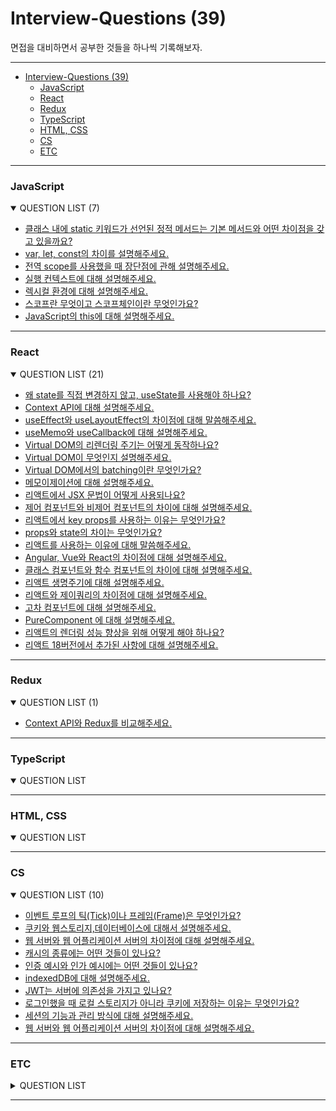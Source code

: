 # Interview-Questions (39)

면접을 대비하면서 공부한 것들을 하나씩 기록해보자.

---

- [Interview-Questions (39)](#interview-questions-39)
    - [JavaScript](#javascript)
    - [React](#react)
    - [Redux](#redux)
    - [TypeScript](#typescript)
    - [HTML, CSS](#html-css)
    - [CS](#cs)
    - [ETC](#etc)

---

### JavaScript

<details open>
    <summary>
        <span>QUESTION LIST (7)</span>
    </summary>

- [클래스 내에 static 키워드가 선언된 정적 메서드는 기본 메서드와 어떤 차이점을 갖고 있을까요?](https://github.com/DataCodeLiteracy/Interview-Questions/blob/main/JavaScript/class%20static%20method.md)
- [var, let, const의 차이를 설명해주세요.](https://github.com/DataCodeLiteracy/Interview-Questions/blob/main/JavaScript/var%20vs%20let%20vs%20const.md)
- [전역 scope를 사용했을 때 장단점에 관해 설명해주세요.](https://github.com/DataCodeLiteracy/Interview-Questions/blob/main/JavaScript/global%20scope.md)
- [실행 컨텍스트에 대해 설명해주세요.](https://github.com/DataCodeLiteracy/Interview-Questions/blob/main/JavaScript/execution%20context.md)
- [렉시컬 환경에 대해 설명해주세요.](https://github.com/DataCodeLiteracy/Interview-Questions/blob/main/JavaScript/lexical%20environment.md)
- [스코프란 무엇이고 스코프체인이란 무엇인가요?](https://github.com/DataCodeLiteracy/Interview-Questions/blob/main/JavaScript/scope%2C%20scope%20chain.md)
- [JavaScript의 this에 대해 설명해주세요.](https://github.com/DataCodeLiteracy/Interview-Questions/blob/main/JavaScript/this.md)
</details>

---

### React

<details open>
    <summary>
        <span>QUESTION LIST (21)</span>
    </summary>

- [왜 state를 직접 변경하지 않고, useState를 사용해야 하나요?](https://github.com/DataCodeLiteracy/Interview-Questions/blob/main/React/state%20vs%20useState.md)
- [Context API에 대해 설명해주세요.](https://github.com/DataCodeLiteracy/Interview-Questions/blob/main/React/Context%20API.md)
- [useEffect와 useLayoutEffect의 차이점에 대해 말씀해주세요.](https://github.com/DataCodeLiteracy/Interview-Questions/blob/main/React/useEffect%20vs%20useLayoutEffect.md)
- [useMemo와 useCallback에 대해 설명해주세요.](https://github.com/DataCodeLiteracy/Interview-Questions/blob/main/React/useMemo%20vs%20useCallback.md)
- [Virtual DOM의 리렌더링 주기는 어떻게 동작하나요?](https://github.com/DataCodeLiteracy/Interview-Questions/blob/main/React/Virtual%20DOM's%20reRendering.md)
- [Virtual DOM이 무엇인지 설명해주세요.](https://github.com/DataCodeLiteracy/Interview-Questions/blob/main/React/What%20is%20Virtual%20DOM.md)
- [Virtual DOM에서의 batching이란 무엇인가요?](https://github.com/DataCodeLiteracy/Interview-Questions/blob/main/React/batching.md)
- [메모이제이션에 대해 설명해주세요.](https://github.com/DataCodeLiteracy/Interview-Questions/blob/main/React/Memoization.md)
- [리액트에서 JSX 문법이 어떻게 사용되나요?](https://github.com/DataCodeLiteracy/Interview-Questions/blob/f959e32f439c3263290c677a6590eac153506c27/React/JSX.md)
- [제어 컴포넌트와 비제어 컴포넌트의 차이에 대해 설명해주세요.](https://github.com/DataCodeLiteracy/Interview-Questions/blob/29afe718b41aeb907a7a3c8e7228854a9268885e/React/controlled%20vs%20Uncontrolled.md)
- [리액트에서 key props를 사용하는 이유는 무엇인가요?](https://github.com/DataCodeLiteracy/Interview-Questions/blob/main/React/key%20props.md)
- [props와 state의 차이는 무엇인가요?](https://github.com/DataCodeLiteracy/Interview-Questions/blob/main/React/props%20vs%20state.md)
- [리액트를 사용하는 이유에 대해 말씀해주세요.](https://github.com/DataCodeLiteracy/Interview-Questions/blob/main/React/Why%20use%20React%3F.md)
- [Angular, Vue와 React의 차이점에 대해 설명해주세요.](https://github.com/DataCodeLiteracy/Interview-Questions/blob/f1b4a8848435c243f2b6c9cf74cecdd38f9465e7/React/Angular%20vs%20Vue%20vs%20React.md)
- [클래스 컴포넌트와 함수 컴포넌트의 차이에 대해 설명해주세요.](https://github.com/DataCodeLiteracy/Interview-Questions/blob/main/React/class%20component%20vs%20function%20component.md)
- [리액트 생명주기에 대해 설명해주세요.](https://github.com/DataCodeLiteracy/Interview-Questions/blob/main/React/react%20component%20lifecycle.md)
- [리액트와 제이쿼리의 차이점에 대해 설명해주세요.](https://github.com/DataCodeLiteracy/Interview-Questions/blob/cd136930bb64764eaed50254769ae4882abf833a/React/react%20vs%20jquery.md)
- [고차 컴포넌트에 대해 설명해주세요.](https://github.com/DataCodeLiteracy/Interview-Questions/blob/416eb579c32b7ba3696ca6b91ef826cc3e71b2b0/React/high-order-component.md)
- [PureComponent 에 대해 설명해주세요.](https://github.com/DataCodeLiteracy/Interview-Questions/blob/main/React/PureComponent.md)
- [리액트의 렌더링 성능 향상을 위해 어떻게 해야 하나요?](https://github.com/DataCodeLiteracy/Interview-Questions/blob/main/React/rendering-performance.md)
- [리액트 18버전에서 추가된 사항에 대해 설명해주세요.](https://github.com/DataCodeLiteracy/Interview-Questions/blob/main/React/react18.md)

</details>

---

### Redux

<details open>
    <summary>
        <span>QUESTION LIST (1)</span>
    </summary>

- [Context API와 Redux를 비교해주세요.](https://github.com/DataCodeLiteracy/Interview-Questions/blob/main/React/Context%20API%20vs%20Redux.md)

</details>

---

### TypeScript

<details open>
<summary>
    <span>QUESTION LIST</span>
</summary>

</details>

---

### HTML, CSS

<details open>
<summary>
    <span>QUESTION LIST</span>
</summary>

</details>

---

### CS

<details open> 
<summary>
    <span>QUESTION LIST (10)</span>
</summary>

- [이벤트 루프의 틱(Tick)이나 프레임(Frame)은 무엇인가요?](https://github.com/DataCodeLiteracy/Interview-Questions/blob/main/React/Tick%2CFrame.md)
- [쿠키와 웹스토리지,데이터베이스에 대해서 설명해주세요.](https://github.com/DataCodeLiteracy/Interview-Questions/blob/main/CS/cookie%20webstorage%20db.md)
- [웹 서버와 웹 어플리케이션 서버의 차이점에 대해 설명해주세요.](https://github.com/DataCodeLiteracy/Interview-Questions/blob/main/CS/webserver%20webapplication%20server.md)
- [캐시의 종류에는 어떤 것들이 있나요?](https://github.com/DataCodeLiteracy/Interview-Questions/blob/main/CS/Types%20of%20cash.md)
- [인증 예시와 인가 예시에는 어떤 것들이 있나요?](https://github.com/DataCodeLiteracy/Interview-Questions/blob/main/CS/authentication%2C%20authorization.md)
- [indexedDB에 대해 설명해주세요.](https://github.com/DataCodeLiteracy/Interview-Questions/blob/main/CS/indexedDB.md)
- [JWT는 서버에 의존성을 가지고 있나요?](https://github.com/DataCodeLiteracy/Interview-Questions/blob/main/CS/jwt%20server%20dependency.md)
- [로그인했을 때 로컬 스토리지가 아니라 쿠키에 저장하는 이유는 무엇인가요?](https://github.com/DataCodeLiteracy/Interview-Questions/blob/main/CS/login%20cookie.md)
- [세션의 기능과 관리 방식에 대해 설명해주세요.](https://github.com/DataCodeLiteracy/Interview-Questions/blob/main/CS/session%20function.md)
- [웹 서버와 웹 어플리케이션 서버의 차이점에 대해 설명해주세요.](https://github.com/DataCodeLiteracy/Interview-Questions/blob/main/CS/webserver%20webapplication%20server.md)
</details>

---

### ETC

<details>
<summary>
    <span>QUESTION LIST</span>
</summary>

</details>

---

